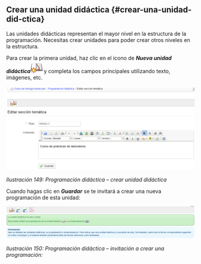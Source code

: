 ## Crear una unidad didáctica {#crear-una-unidad-did-ctica}

Las unidades didácticas representan el mayor nivel en la estructura de la programación. Necesitas crear unidades para poder crear otros niveles en la estructura.

Para crear la primera unidad, haz clic en el icono de _**Nueva unidad didáctica**_![](../assets/graphics252.png) y completa los campos principales utilizando texto, imágenes, etc.

![](../assets/graficos128.png)

*Ilustración 149: Programación didáctica – crear unidad didáctica*

Cuando hagas clic en _**Guardar**_ se te invitará a crear una nueva programación de esta unidad:

![](../assets/graficos129.png)

*Ilustración 150: Programación didáctica – invitación a crear una programación:*